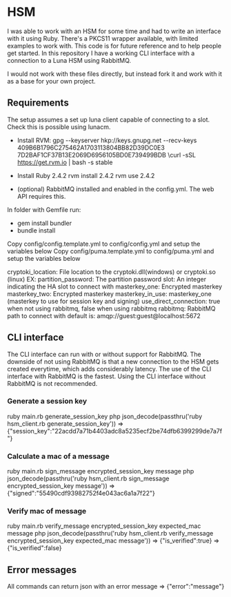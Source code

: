 # HSM

I was able to work with an HSM for some time and had to write an interface with it using Ruby. There's a PKCS11 wrapper available, with limited examples to work with. This code is for future reference and to help people get started. In this repository I have a working CLI interface with a connection to a Luna HSM using RabbitMQ. 

I would not work with these files directly, but instead fork it and work with it as a base for your own project.

## Requirements

The setup assumes a set up luna client capable of connecting to a slot. Check this is possible using lunacm.

- Install RVM:
gpg --keyserver hkp://keys.gnupg.net --recv-keys 409B6B1796C275462A1703113804BB82D39DC0E3 7D2BAF1CF37B13E2069D6956105BD0E739499BDB
\curl -sSL https://get.rvm.io | bash -s stable

- Install Ruby 2.4.2
rvm install 2.4.2
rvm use 2.4.2

- (optional) RabbitMQ installed and enabled in the config.yml. The web API requires this.

In folder with Gemfile run:
- gem install bundler
- bundle install

Copy config/config.template.yml to config/config.yml and setup the variables below
Copy config/puma.template.yml to config/puma.yml and setup the variables below

cryptoki_location: File location to the cryptoki.dll(windows) or cryptoki.so (linux) EX:
partition_password: The partition password
slot: An integer indicating the HA slot to connect with
masterkey_one: Encrypted masterkey
masterkey_two: Encrypted masterkey
masterkey_in_use: masterkey_one (masterkey to use for session key and signing)
use_direct_connection: true when not using rabbitmq, false when using rabbitmq
rabbitmq: RabbitMQ path to connect with default is: amqp://guest:guest@localhost:5672

## CLI interface
The CLI interface can run with or without support for RabbitMQ. The downside of not using RabbitMQ is that a new connection to the HSM gets created everytime, which adds considerably latency. The use of the CLI interface with RabbitMQ is the fastest. Using the CLI interface without RabbitMQ is not recommended.

### Generate a session key
ruby main.rb generate_session_key
php json_decode(passthru('ruby hsm_client.rb generate_session_key'))
=> {"session_key":"22acdd7a71b4403adc8a5235ecf2be74dfb6399299de7a7f"}

### Calculate a mac of a message
ruby main.rb sign_message encrypted_session_key message
php json_decode(passthru('ruby hsm_client.rb sign_message encrypted_session_key message'))
=> {"signed":"55490cdf93982752f4e043ac6a1a7f22"}

### Verify mac of message
ruby main.rb verify_message encrypted_session_key expected_mac message
php json_decode(passthru('ruby hsm_client.rb verify_message encrypted_session_key expected_mac message'))
=> {"is_verified":true}
=> {"is_verified":false}

## Error messages
All commands can return json with an error message
=> {"error":"message"}
